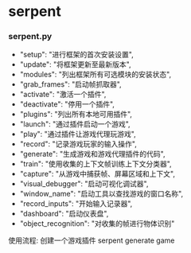 
# serpent 
### serpent.py
-    "setup": "进行框架的首次安装设置",
-    "update": "将框架更新至最新版本",
-    "modules": "列出框架所有可选模块的安装状态",
-    "grab_frames": "启动帧抓取器",
-    "activate": "激活一个插件",
-    "deactivate": "停用一个插件",
-    "plugins": "列出所有本地可用插件",
-    "launch": "通过插件启动一个游戏",
-    "play": "通过插件让游戏代理玩游戏",
-    "record": "记录游戏玩家的输入操作",
-    "generate": "生成游戏和游戏代理插件的代码",
-    "train": "使用收集的上下文帧训练上下文分类器",
-    "capture": "从游戏中捕获帧、屏幕区域和上下文",
-    "visual_debugger": "启动可视化调试器",
-    "window_name": "启动工具以查找游戏的窗口名称",
-    "record_inputs": "开始输入记录器",
-    "dashboard": "启动仪表盘",
-    "object_recognition": "对收集的帧进行物体识别"

使用流程: 
创建一个游戏插件
serpent generate game

